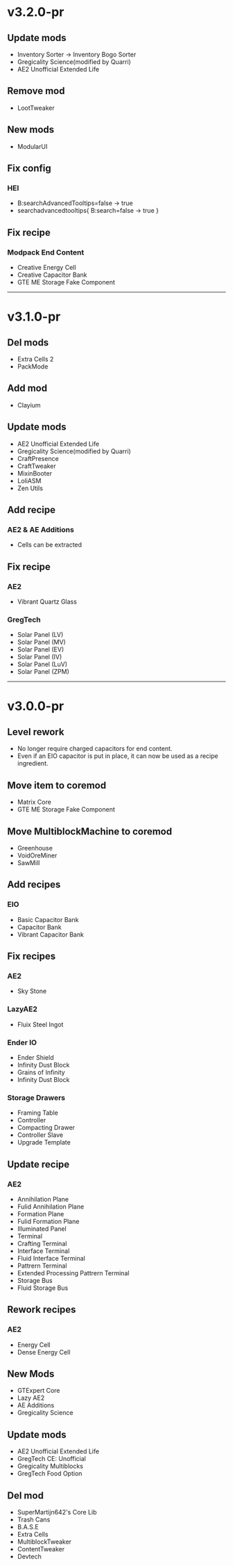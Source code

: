 # v3.2.0-pr
## Update mods
* Inventory Sorter -> Inventory Bogo Sorter
* Gregicality Science(modified by Quarri)
* AE2 Unofficial Extended Life

## Remove mod
* LootTweaker

## New mods
* ModularUI

## Fix config
### HEI
* B:searchAdvancedTooltips=false -> true
* searchadvancedtooltips{ B:search=false -> true }

## Fix recipe
### Modpack End Content
* Creative Energy Cell
* Creative Capacitor Bank
* GTE ME Storage Fake Component

* * *

# v3.1.0-pr
## Del mods
* Extra Cells 2
* PackMode

## Add mod
* Clayium

## Update mods
* AE2 Unofficial Extended Life
* Gregicality Science(modified by Quarri)
* CraftPresence
* CraftTweaker
* MixinBooter
* LoliASM
* Zen Utils

## Add recipe
### AE2 & AE Additions
* Cells can be extracted

## Fix recipe
### AE2
* Vibrant Quartz Glass

### GregTech
* Solar Panel (LV)
* Solar Panel (MV)
* Solar Panel (EV)
* Solar Panel (IV)
* Solar Panel (LuV)
* Solar Panel (ZPM)

* * *

# v3.0.0-pr
## Level rework
* No longer require charged capacitors for end content.
* Even if an EIO capacitor is put in place, it can now be used as a recipe ingredient.

## Move item to coremod
* Matrix Core
* GTE ME Storage Fake Component

## Move MultiblockMachine to coremod
* Greenhouse
* VoidOreMiner
* SawMill

## Add recipes
### EIO
* Basic Capacitor Bank
* Capacitor Bank
* Vibrant Capacitor Bank

## Fix recipes
### AE2
* Sky Stone

### LazyAE2
* Fluix Steel Ingot

### Ender IO
* Ender Shield
* Infinity Dust Block
* Grains of Infinity
* Infinity Dust Block

### Storage Drawers
* Framing Table
* Controller
* Compacting Drawer
* Controller Slave
* Upgrade Template

## Update recipe
### AE2
* Annihilation Plane
* Fulid Annihilation Plane
* Formation Plane
* Fulid Formation Plane
* Illuminated Panel
* Terminal
* Crafting Terminal
* Interface Terminal
* Fluid Interface Terminal
* Pattrern Terminal
* Extended Processing Pattrern Terminal
* Storage Bus
* Fluid Storage Bus

## Rework recipes
### AE2
* Energy Cell
* Dense Energy Cell

## New Mods
* GTExpert Core
* Lazy AE2
* AE Additions
* Gregicality Science

## Update mods
* AE2 Unofficial Extended Life
* GregTech CE: Unofficial
* Gregicality Multiblocks
* GregTech Food Option

## Del mod
* SuperMartijn642's Core Lib
* Trash Cans
* B.A.S.E
* Extra Cells
* MultiblockTweaker
* ContentTweaker
* Devtech
